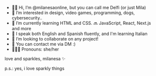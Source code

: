 - 👋🏻 Hi, I’m @milanesaonline, but you can call me Delfi (or just Mila)
- 👀 I’m interested in design, video games, programming, dogs, cybersecurity.. 
- 🌱 I’m currently learning HTML and CSS. 🔜 JavaScript, React, Next.js and more
- 💬 I speak both English and Spanish fluently, and I'm learning Italian
- 💞️ I’m looking to collaborate on any project! 
- 📩 You can contact me via DM :)
- 👩🏻‍💻 Pronouns: she/her
  <!--- ⚡ Fun fact: ... (to be continued) --->
love and sparkles, milanesa ✨

  p.s.: yes, i love sparkly things 

<!---
milanesaonline/milanesaonline is a ✨ special ✨ repository because its `README.md` (this file) appears on your GitHub profile.
You can click the Preview link to take a look at your changes.
--->
